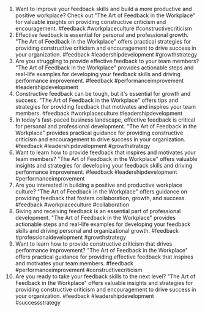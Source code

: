 1. Want to improve your feedback skills and build a more productive and positive workplace? Check out "The Art of Feedback in the Workplace" for valuable insights on providing constructive criticism and encouragement. #feedback #workplaceculture #constructivecriticism
2. Effective feedback is essential for personal and professional growth. "The Art of Feedback in the Workplace" offers practical strategies for providing constructive criticism and encouragement to drive success in your organization. #feedback #leadershipdevelopment #growthstrategy
3. Are you struggling to provide effective feedback to your team members? "The Art of Feedback in the Workplace" provides actionable steps and real-life examples for developing your feedback skills and driving performance improvement. #feedback #performanceimprovement #leadershipdevelopment
4. Constructive feedback can be tough, but it's essential for growth and success. "The Art of Feedback in the Workplace" offers tips and strategies for providing feedback that motivates and inspires your team members. #feedback #workplaceculture #leadershipdevelopment
5. In today's fast-paced business landscape, effective feedback is critical for personal and professional development. "The Art of Feedback in the Workplace" provides practical guidance for providing constructive criticism and encouragement to drive success in your organization. #feedback #leadershipdevelopment #growthstrategy
6. Want to learn how to provide feedback that inspires and motivates your team members? "The Art of Feedback in the Workplace" offers valuable insights and strategies for developing your feedback skills and driving performance improvement. #feedback #leadershipdevelopment #performanceimprovement
7. Are you interested in building a positive and productive workplace culture? "The Art of Feedback in the Workplace" offers guidance on providing feedback that fosters collaboration, growth, and success. #feedback #workplaceculture #collaboration
8. Giving and receiving feedback is an essential part of professional development. "The Art of Feedback in the Workplace" provides actionable steps and real-life examples for developing your feedback skills and driving personal and organizational growth. #feedback #professionaldevelopment #growthstrategy
9. Want to learn how to provide constructive criticism that drives performance improvement? "The Art of Feedback in the Workplace" offers practical guidance for providing effective feedback that inspires and motivates your team members. #feedback #performanceimprovement #constructivecriticism
10. Are you ready to take your feedback skills to the next level? "The Art of Feedback in the Workplace" offers valuable insights and strategies for providing constructive criticism and encouragement to drive success in your organization. #feedback #leadershipdevelopment #successstrategy

